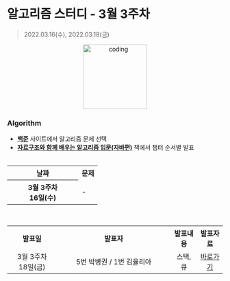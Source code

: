 # 알고리즘 스터디 - 3월 3주차

> 2022.03.16(수), 2022.03.18(금)

<p align="center">
  <img src="https://user-images.githubusercontent.com/66001046/152260938-51b1334f-297f-4092-8f37-f02dc9cd3a07.png" alt="coding" width="150px" />
</p>

### Algorithm

- [**백준**](https://www.acmicpc.net/) 사이트에서 알고리즘 문제 선택
- [**자료구조와 함께 배우는 알고리즘 입문(자바편)**](https://www.easyspub.co.kr/) 책에서 챕터 순서별 발표<br><br>
<table>
	<tr>
		<th align="center">날짜</th>
		<th align="center">문제</th>
	</tr>
	<tr>
		<th rowspan="2" align="center" width="150px">
		3월 3주차<br>16일(수)
		</th>
		<td> - </td>
	</tr>
</table>
<br>
<table>
	<tr>
		<th>발표일</th>
		<th width="250px">발표자</th>
		<th>발표내용</th>
		<th>발표자료</th>
	</tr>
	<tr>
		<td align="center" width="100px">3월 3주차<br>18일(금)</td>
		<td align="center">5번 박병권 / 1번 김율리아</td>
		<td align="center">스택, 큐</td>
		<td align="center"><a href="">바로가기</td>
</table>
